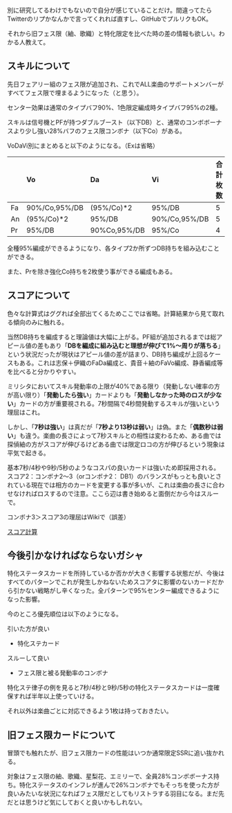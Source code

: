 別に研究してるわけでもないので自分が感じていることだけ。間違ってたらTwitterのリプかなんかで言ってくれれば直すし、GitHubでプルリクもOK。

それから旧フェス限（紬、歌織）と特化限定を比べた時の差の情報も欲しい。わかる人教えて。

## スキルについて

先日フェアリー組のフェス限が追加され、これでALL楽曲のサポートメンバーがすべてフェス限で埋まるようになった（と思う）。

センター効果は通常のタイプバフ90%、1色限定編成時タイプバフ95%の2種。

スキルは信号機とPFが持つダブルブースト（以下DB）と、通常のコンボボーナスより少し強い28%バフのフェス限コンボナ（以下Co）がある。

VoDaVi別にまとめると以下のようになる。（Exは省略）

|| Vo | Da | Vi |合計枚数|
|:---|:---|:---|:---|:---|
|Fa|90%/Co,95%/DB|(95%/Co)*2|95%/DB| 5|
|An|(95%/Co)*2|95%/DB|90%/Co,95%/DB| 5|
|Pr|95%/DB|90%Co,95%/DB|95%/Co| 4|

全種95%編成ができるようになり、各タイプ2か所ずつDB持ちを組み込むことができる。

また、Prを除き強化Co持ちを2枚使う事ができる編成もある。

## スコアについて

色々な計算式はググれば全部出てくるためここでは省略。計算結果から見て取れる傾向のみに触れる。

当然DB持ちを編成すると理論値は大幅に上がる。PF組が追加されるまでは総アピール値の差もあり「**DBを編成に組み込むと理想が伸びて1%～周りが落ちる**」という状況だったが現状はアピール値の差が詰まり、DB持ち編成が上回るケースもある。これは志保＋伊織のFaDa編成と、貴音＋紬のFaVo編成、静香編成等を比べると分かりやすい。

ミリシタにおいてスキル発動率の上限が40%である限り（発動しない確率の方が高い限り）「**発動したら強い**」カードよりも「**発動しなかった時のロスが少ない**」カードの方が重要視される。7秒間隔で4秒間発動するスキルが強いという理屈はこれ。

しかし、「**7秒は強い**」は真だが「**7秒より13秒は弱い**」は偽。また「**偶数秒は弱い**」も違う。楽曲の長さによって7秒スキルとの相性は変わるため、ある曲では探偵紬の方がスコアが伸びるけどある曲では限定ロコの方が伸びるという現象は平気で起きる。


基本7秒/4秒や9秒/5秒のようなコスパの良いカードは強いため即採用される。スコア2：コンボナ2～3（orコンボナ2： DB1）のバランスがもっとも良いとされている現在では相方のカードを変更する事が多いが、これは楽曲の長さに合わせなければロスするので注意。ここら辺は書き始めると面倒だから今はスルーで。

コンボナ3＞スコア3の理屈はWikiで（誤差）

[スコア計算](https://imasml-theater-wiki.gamerch.com/%E3%82%B9%E3%82%B3%E3%82%A2%E8%A8%88%E7%AE%97)

## 今後引かなければならないガシャ

特化ステータスカードを所持しているか否かが大きく影響する状態だが、今後はすべてのパターンでこれが発生しかねないためスコアタに影響のないカードだから引かない戦略がし辛くなった。全パターンで95%センター編成できるようになった影響。

今のところ優先順位は以下のようになる。

引いた方が良い

- 特化ステカード

スルーして良い

- フェス限と被る発動率のコンボナ

特化ステ律子の例を見ると7秒/4秒と9秒/5秒の特化ステータスカードは一度確保すれば半年以上使っていける。

それ以外は楽曲ごとに対応できるよう1枚は持っておきたい。

## 旧フェス限カードについて

冒頭でも触れたが、旧フェス限カードの性能はいつか通常限定SSRに追い抜かれる。

対象はフェス限の紬、歌織、星梨花、エミリーで、全員28%コンボボーナス持ち。特化ステータスのインフレが進んで26%コンボナでもそっちを使った方が良いみたいな状況になればフェス限だとしてもリストラする羽目になる。まだ先だとは思うけど気にしておくと良いかもしれない。


